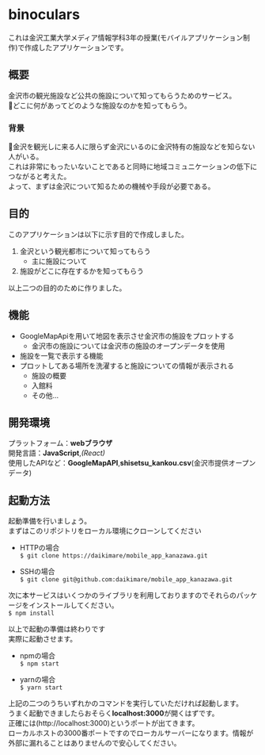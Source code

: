 # binoculars
これは金沢工業大学メディア情報学科3年の授業(モバイルアプリケーション制作)で作成したアプリケーションです。

## 概要
金沢市の観光施設など公共の施設について知ってもらうためのサービス。  
どこに何があってどのような施設なのかを知ってもらう。
### 背景
金沢を観光しに来る人に限らず金沢にいるのに金沢特有の施設などを知らない人がいる。  
これは非常にもったいないことであると同時に地域コミュニケーションの低下につながると考えた。  
よって、まずは金沢について知るための機械や手段が必要である。

## 目的
このアプリケーションは以下に示す目的で作成しました。
1. 金沢という観光都市について知ってもらう
    - 主に施設について
2. 施設がどこに存在するかを知ってもらう

以上二つの目的のために作りました。

## 機能
- GoogleMapApiを用いて地図を表示させ金沢市の施設をプロットする
  - 金沢市の施設については金沢市の施設のオープンデータを使用
- 施設を一覧で表示する機能
- プロットしてある場所を洗濯すると施設についての情報が表示される
  - 施設の概要
  - 入館料
  - その他…

## 開発環境
プラットフォーム：**webブラウザ**  
開発言語：**JavaScript**,*(React)*  
使用したAPIなど：**GoogleMapAPI**,**shisetsu_kankou.csv**(金沢市提供オープンデータ)

## 起動方法

起動準備を行いましょう。  
まずはこのリポジトリをローカル環境にクローンしてください  
- HTTPの場合  
`$ git clone https://daikimare/mobile_app_kanazawa.git`

- SSHの場合  
`$ git clone git@github.com:daikimare/mobile_app_kanazawa.git`

次に本サービスはいくつかのライブラリを利用しておりますのでそれらのパッケージをインストールしてください。  
`$ npm install`

以上で起動の準備は終わりです  
実際に起動させます。 

- npmの場合  
`$ npm start`

- yarnの場合  
`$ yarn start`

上記の二つのうちいずれかのコマンドを実行していただければ起動します。  
うまく起動できましたらおそらく**localhost:3000**が開くはずです。  
正確には(http://localhost:3000)というポートが出てきます。  
ローカルホストの3000番ポートですのでローカルサーバーになります。情報が外部に漏れることはありませんので安心してください。
